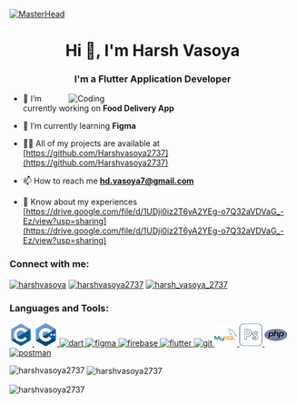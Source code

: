 [![MasterHead](https://res.cloudinary.com/duplex-tech/image/upload/v1720443041/newDuplex/hire-developer/20240708182037-Layer_2.webp)](https://drive.google.com/file/d/1UDji0iz2T6yA2YEg-o7Q32aVDVaG_-Ez/view?usp=sharing)
<h1 align="center">Hi 👋, I'm Harsh Vasoya</h1>
<h3 align="center">I'm a Flutter Application Developer</h3>
<img align="right" alt="Coding" width="400" src= "https://cdn.dribbble.com/users/1162077/screenshots/3848914/programmer.gif">

- 🔭 I’m currently working on **Food Delivery App**

- 🌱 I’m currently learning **Figma**

- 👨‍💻 All of my projects are available at [https://github.com/Harshvasoya2737](https://github.com/Harshvasoya2737)

- 📫 How to reach me **hd.vasoya7@gmail.com**

- 📄 Know about my experiences [https://drive.google.com/file/d/1UDji0iz2T6yA2YEg-o7Q32aVDVaG_-Ez/view?usp=sharing](https://drive.google.com/file/d/1UDji0iz2T6yA2YEg-o7Q32aVDVaG_-Ez/view?usp=sharing)

<h3 align="left">Connect with me:</h3>
<p align="left">
<a href="https://linkedin.com/in/harshvasoya" target="blank"><img align="center" src="https://raw.githubusercontent.com/rahuldkjain/github-profile-readme-generator/master/src/images/icons/Social/linked-in-alt.svg" alt="harshvasoya" height="30" width="40" /></a>
<a href="https://twitter.com/harshvasoya2737" target="blank"><img align="center" src="https://raw.githubusercontent.com/rahuldkjain/github-profile-readme-generator/master/src/images/icons/Social/twitter.svg" alt="harshvasoya2737" height="30" width="40" /></a>
<a href="https://instagram.com/harsh_vasoya_2737" target="blank"><img align="center" src="https://raw.githubusercontent.com/rahuldkjain/github-profile-readme-generator/master/src/images/icons/Social/instagram.svg" alt="harsh_vasoya_2737" height="30" width="40" /></a>
</p>

<h3 align="left">Languages and Tools:</h3>
<p align="left"> <a href="https://www.cprogramming.com/" target="_blank" rel="noreferrer"> <img src="https://raw.githubusercontent.com/devicons/devicon/master/icons/c/c-original.svg" alt="c" width="40" height="40"/> </a> <a href="https://www.w3schools.com/cpp/" target="_blank" rel="noreferrer"> <img src="https://raw.githubusercontent.com/devicons/devicon/master/icons/cplusplus/cplusplus-original.svg" alt="cplusplus" width="40" height="40"/> </a> <a href="https://dart.dev" target="_blank" rel="noreferrer"> <img src="https://www.vectorlogo.zone/logos/dartlang/dartlang-icon.svg" alt="dart" width="40" height="40"/> </a> <a href="https://www.figma.com/" target="_blank" rel="noreferrer"> <img src="https://www.vectorlogo.zone/logos/figma/figma-icon.svg" alt="figma" width="40" height="40"/> </a> <a href="https://firebase.google.com/" target="_blank" rel="noreferrer"> <img src="https://www.vectorlogo.zone/logos/firebase/firebase-icon.svg" alt="firebase" width="40" height="40"/> </a> <a href="https://flutter.dev" target="_blank" rel="noreferrer"> <img src="https://www.vectorlogo.zone/logos/flutterio/flutterio-icon.svg" alt="flutter" width="40" height="40"/> </a> <a href="https://git-scm.com/" target="_blank" rel="noreferrer"> <img src="https://www.vectorlogo.zone/logos/git-scm/git-scm-icon.svg" alt="git" width="40" height="40"/> </a> <a href="https://www.mysql.com/" target="_blank" rel="noreferrer"> <img src="https://raw.githubusercontent.com/devicons/devicon/master/icons/mysql/mysql-original-wordmark.svg" alt="mysql" width="40" height="40"/> </a> <a href="https://www.photoshop.com/en" target="_blank" rel="noreferrer"> <img src="https://raw.githubusercontent.com/devicons/devicon/master/icons/photoshop/photoshop-line.svg" alt="photoshop" width="40" height="40"/> </a> <a href="https://www.php.net" target="_blank" rel="noreferrer"> <img src="https://raw.githubusercontent.com/devicons/devicon/master/icons/php/php-original.svg" alt="php" width="40" height="40"/> </a> <a href="https://postman.com" target="_blank" rel="noreferrer"> <img src="https://www.vectorlogo.zone/logos/getpostman/getpostman-icon.svg" alt="postman" width="40" height="40"/> </a> </p>

<p><img align="left" src="https://github-readme-stats.vercel.app/api/top-langs?username=harshvasoya2737&show_icons=true&locale=en&layout=compact" alt="harshvasoya2737" /></p>

<p>&nbsp;<img align="center" src="https://github-readme-stats.vercel.app/api?username=harshvasoya2737&show_icons=true&locale=en" alt="harshvasoya2737" /></p>

<p><img align="center" src="https://github-readme-streak-stats.herokuapp.com/?user=harshvasoya2737&" alt="harshvasoya2737" /></p>
